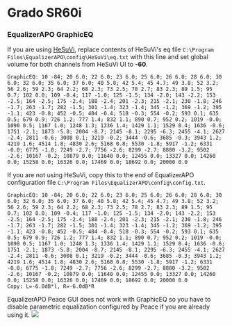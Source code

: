 # Grado SR60i
### EqualizerAPO GraphicEQ
If you are using [HeSuVi](https://sourceforge.net/projects/hesuvi/), replace contents of HeSuVi's eq file `C:\Program Files\EqualizerAPO\config\HeSuVi\eq.txt` with this line and set global volume for both channels from HeSuVi UI to **-60**.
```
GraphicEQ: 10 -84; 20 6.0; 22 6.0; 23 6.0; 25 6.0; 26 6.0; 28 6.0; 30 6.0; 32 6.0; 35 6.0; 37 6.0; 40 5.8; 42 5.4; 45 4.7; 49 3.8; 52 3.2; 56 2.6; 59 2.3; 64 2.2; 68 2.3; 73 2.5; 78 2.7; 83 2.3; 89 1.5; 95 0.7; 102 0.0; 109 -0.4; 117 -1.0; 125 -1.5; 134 -2.0; 143 -2.2; 153 -2.5; 164 -2.5; 175 -2.4; 188 -2.4; 201 -2.3; 215 -2.1; 230 -1.8; 246 -1.7; 263 -1.7; 282 -1.5; 301 -1.4; 323 -1.4; 345 -1.2; 369 -1.2; 395 -1.1; 423 -0.8; 452 -0.5; 484 -0.4; 518 -0.3; 554 -0.2; 593 0.1; 635 0.5; 679 0.9; 726 1.2; 777 1.4; 832 1.1; 890 0.7; 952 0.2; 1019 -0.0; 1090 0.5; 1167 1.0; 1248 1.3; 1336 1.4; 1429 1.1; 1529 0.4; 1636 -0.6; 1751 -2.1; 1873 -5.8; 2004 -8.7; 2145 -8.1; 2295 -6.3; 2455 -4.1; 2627 -2.4; 2811 -0.6; 3008 0.1; 3219 -0.2; 3444 -0.6; 3685 -0.3; 3943 1.2; 4219 1.6; 4514 1.8; 4830 2.6; 5168 0.8; 5530 -1.8; 5917 -1.2; 6331 -0.0; 6775 -1.8; 7249 -2.7; 7756 -2.6; 8299 -2.7; 8880 -3.2; 9502 -2.6; 10167 -0.2; 10879 0.0; 11640 0.0; 12455 0.0; 13327 0.0; 14260 0.0; 15258 0.0; 16326 0.0; 17469 0.0; 18692 0.0; 20000 0.0
```
If you are not using HeSuVi, copy this to the end of EqualizerAPO configuration file `C:\Program Files\EqualizerAPO\config\config.txt`.
```
GraphicEQ: 10 -84; 20 6.0; 22 6.0; 23 6.0; 25 6.0; 26 6.0; 28 6.0; 30 6.0; 32 6.0; 35 6.0; 37 6.0; 40 5.8; 42 5.4; 45 4.7; 49 3.8; 52 3.2; 56 2.6; 59 2.3; 64 2.2; 68 2.3; 73 2.5; 78 2.7; 83 2.3; 89 1.5; 95 0.7; 102 0.0; 109 -0.4; 117 -1.0; 125 -1.5; 134 -2.0; 143 -2.2; 153 -2.5; 164 -2.5; 175 -2.4; 188 -2.4; 201 -2.3; 215 -2.1; 230 -1.8; 246 -1.7; 263 -1.7; 282 -1.5; 301 -1.4; 323 -1.4; 345 -1.2; 369 -1.2; 395 -1.1; 423 -0.8; 452 -0.5; 484 -0.4; 518 -0.3; 554 -0.2; 593 0.1; 635 0.5; 679 0.9; 726 1.2; 777 1.4; 832 1.1; 890 0.7; 952 0.2; 1019 -0.0; 1090 0.5; 1167 1.0; 1248 1.3; 1336 1.4; 1429 1.1; 1529 0.4; 1636 -0.6; 1751 -2.1; 1873 -5.8; 2004 -8.7; 2145 -8.1; 2295 -6.3; 2455 -4.1; 2627 -2.4; 2811 -0.6; 3008 0.1; 3219 -0.2; 3444 -0.6; 3685 -0.3; 3943 1.2; 4219 1.6; 4514 1.8; 4830 2.6; 5168 0.8; 5530 -1.8; 5917 -1.2; 6331 -0.0; 6775 -1.8; 7249 -2.7; 7756 -2.6; 8299 -2.7; 8880 -3.2; 9502 -2.6; 10167 -0.2; 10879 0.0; 11640 0.0; 12455 0.0; 13327 0.0; 14260 0.0; 15258 0.0; 16326 0.0; 17469 0.0; 18692 0.0; 20000 0.0
Copy: L=-6.0dB*l, R=-6.0dB*R
```
EqualizerAPO Peace GUI does not work with GraphicEQ so you have to disable parametric equalization configured by Peace if you are already using it.
![](https://raw.githubusercontent.com/jaakkopasanen/AutoEq/master/results/Sonoma%20Model%20One/innerfidelity/onear/Grado%20SR60i/Grado%20SR60i.png)
